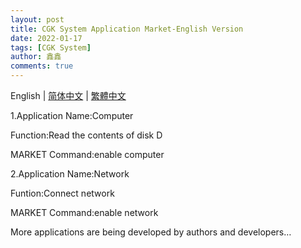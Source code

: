 ```yaml
---
layout: post
title: CGK System Application Market-English Version
date: 2022-01-17
tags: [CGK System]
author: 鑫鑫
comments: true
---
```


English | [简体中文](https://xinxin2021.github.io/blog/cgk-system-app-zh) | [繁體中文](https://xinxin2021.github.io/blog/cgk-system-app-tc)

1.Application Name:Computer

Function:Read the contents of disk D

MARKET Command:enable computer

2.Application Name:Network

Funtion:Connect network

MARKET Command:enable network

More applications are being developed by authors and developers…
